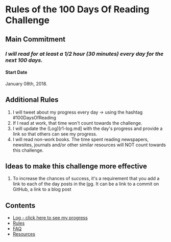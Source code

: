 # Rules of the 100 Days Of Reading Challenge

## Main Commitment
### *I will read for at least a 1/2 hour (30 minutes) every day for the next 100 days.*

#### Start Date
January 08th, 2018.

## Additional Rules
1. I will tweet about my progress every day -> using the hashtag #100DaysOfReading
2. If I read at work, that time won't count towards the challenge.
4. I will update the (Log)[r1-log.md] with the day's progress and provide a link so that others can see my progress.
5. I will read non-work books.  The time spent reading newspapers, newsites, journals and/or  other similar resources will NOT count towards this challenge.


## Ideas to make this challenge more effective
1. To increase the chances of success, it's a requirement that you add a link to each of the day posts in the [log](log.md). It can be a link to a commit on GitHub, a link to a blog post

## Contents
* [Log - click here to see my progress](r1-log.md)
* [Rules](rules.md)
* [FAQ](FAQ.md)
* [Resources](resources.md)

